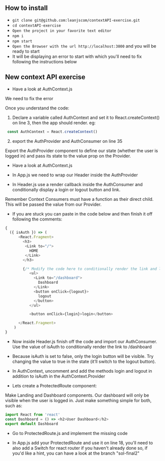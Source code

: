 ## How to install

- `git clone git@github.com:leanjscom/contextAPI-exercise.git`
- `cd contextAPI-exercise`
- `Open the project in your favorite text editor`
- `npm i`
- `npm start`
- `Open the Browser with the url http://localhost:3000` and you will be ready to start
- It will be displaying an error to start with which you'll need to fix following the instructions below


## New context API exercise

- Have a look at AuthContext.js

We need to fix the error

Once you understand the code:

1. Declare a variable called AuthContext and set it to React.createContext() on line 3, then the app should render. eg:
```javascript
 const AuthContext = React.createContext()
 ```

2. export the AuthProvider and AuthConsumer on line 35

Export the AuthProvider component to define our state (whether the user is logged in) and pass its state to the value prop on the Provider.

- Have a look at AuthContext.js

- In App.js we need to wrap our Header inside the AuthProvider

- In Header.js use a render callback inside the AuthConsumer and conditionally display a login or logout button and link.

Remember Context Consumers must have a function as their direct child. This will be passed the value from our Provider.

- If you are stuck you can paste in the code below and then finish it off following the comments:

```javascript
{
  ({ isAuth }) => (
      <React.Fragment>
        <h3>
         <Link to="/">
           HOME
         </Link>
        </h3>

        {/* Modify the code here to conditionally render the link and logout button or just the login button */}
           <ul>
             <Link to="/dashboard">
               Dashboard
             </Link>
             <button onClick={logout}>
               logout
             </button>
           </ul>

           <button onClick={login}>login</button>

      </React.Fragment>
    )
}
```

- Now inside Header.js finish off the code and import our AuthConsumer. Use the value of isAuth to conditionally render the link to /dashboard

- Because isAuth is set to false, only the login button will be visible. Try changing the value to true in the state (it’ll switch to the logout button).

- In AuthContext, uncomment and add the methods login and logout in addition to isAuth in the AuthContext.Provider

- Lets create a ProtectedRoute component:  

Make Landing and Dashboard components. Our dashboard will only be visible when the user is logged in. Just make something simple for both, such as:

```javascript
import React from 'react'
const Dashboard = () => <h2>User Dashboard</h2>
export default Dashboard
```

- Go to ProtectedRoute.js and implement the missing code

- In App.js add your ProtectedRoute and use it on line 18, you'll need to also add a Switch for react router if you haven't already done so, if you'd like a hint, you can have a look at the branch "sol-final2"
